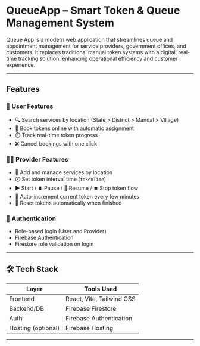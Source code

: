 # QueueApp – Smart Token & Queue Management System

Queue App is a modern web application that streamlines queue and appointment management for service providers, government offices, and customers. It replaces traditional manual token systems with a digital, real-time tracking solution, enhancing operational efficiency and customer experience.

---

## Features

### 👤 User Features

- 🔍 Search services by location (State > District > Mandal > Village)
- 📅 Book tokens online with automatic assignment
- ⏱️ Track real-time token progress
- ❌ Cancel bookings with one click

### 🧑‍💼 Provider Features

- 📍 Add and manage services by location
- ⏲️ Set token interval time (`tokenTime`)
- ▶️ Start / ⏸️ Pause / 🔁 Resume / ⏹️ Stop token flow
- 🔄 Auto-increment current token every few minutes
- 🔄 Reset tokens automatically when finished

### 🔐 Authentication

- Role-based login (User and Provider)
- Firebase Authentication
- Firestore role validation on login

---

## 🛠 Tech Stack

| Layer              | Tools Used                |
| ------------------ | ------------------------- |
| Frontend           | React, Vite, Tailwind CSS |
| Backend/DB         | Firebase Firestore        |
| Auth               | Firebase Authentication   |
| Hosting (optional) | Firebase Hosting          |

---
